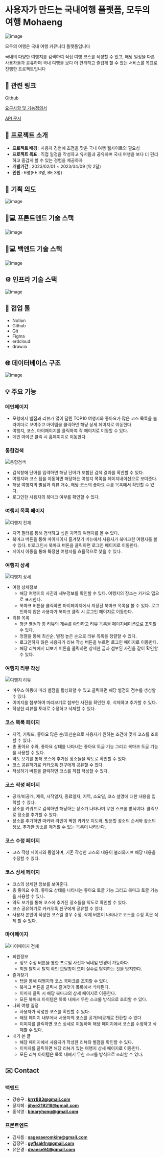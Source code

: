 # 사용자가 만드는 국내여행 플랫폼, 모두의 여행 Mohaeng

![image](https://user-images.githubusercontent.com/94662639/232202485-4d2b4605-312a-406b-be3c-e396dd0f8972.png)

모두의 여행은 국내 여행 커뮤니티 플랫폼입니다

국내의 다양한 여행지를 검색하여 직접 여행 코스를 작성할 수 있고, 해당 일정을 다른 사용자들과 공유하며 국내 여행을 보다 더 편리하고 즐겁게 할 수 있는 서비스를 목표로 진행한 프로젝트입니다

## 📝 관련 링크


[Github](https://github.com/Mohaeng2023/Mohaeng)

[요구사항 및 기능정의서](https://docs.google.com/spreadsheets/d/1s9AVLdhSfp5DTqd-lz0jkD7A-DtikWaR5JPT4BtyXx8/edit#gid=0)

[API 문서](https://www.notion.so/API-ccec3cd5f7614c30b3f0c4d43d7e4a5c)

## 📌 프로젝트 소개

- **프로젝트 배경** : 사용자 경험에 초점을 맞춘 국내 여행 웹사이트의 필요성
- **프로젝트 목표** : 직접 일정을 작성하고 유저들과 공유하며 국내 여행을 보다 더 편리하고 즐겁게 할 수 있는 경험을 제공하자
- **개발기간** : 2023/02/01 ~ 2023/04/09 (약 2달)
- **인원** : 6명(FE 3명, BE 3명)

## 📙 기획 의도

![image](https://user-images.githubusercontent.com/94662639/232201100-dd23a0f9-5b6d-4b21-8b12-984aea1aabbd.png)

## 💚💻 프론트엔드 기술 스택

![image](https://user-images.githubusercontent.com/77098586/235476885-1410b80c-65ce-4462-9433-a84e229ad8ee.png)

## 💙💻 백엔드 기술 스택

![image](https://user-images.githubusercontent.com/77098586/235479300-d2584c92-5554-4861-9fa4-4301f4037f34.png)

## ⚙ 인프라 기술 스택

![image](https://user-images.githubusercontent.com/77098586/235480322-d988af8e-3fdc-4186-99b8-aaa49f4d4cbd.png)

## 📘 협업 툴

- Notion
- Github
- Git
- Figma
- erdcloud
- draw.io

## 🌐 데이터베이스 구조

![image](https://user-images.githubusercontent.com/77098586/233893698-57a595b3-5a82-46b0-b66e-9eebfe7b5df1.png)

## 💡 주요 기능


### 메인페이지

- 모행에서 별점과 리뷰가 많이 달린 TOP10 여행지와 좋아요가 많은 코스 목록을 슬라이더로 보여주고 아이템을 클릭하면 해당 상세 페이지로 이동한다.
- 여행지, 코스, 마이페이지를 클릭하여 각 페이지로 이동할 수 있다.
- 메인 아이콘 클릭 시 홈페이지로 이동한다.

### 통합검색

![통합검색](https://user-images.githubusercontent.com/108039645/232226951-039a6d45-bae0-42e5-aabf-3beacd3e50ff.gif)

- 검색창에 단어를 입력하면 해당 단어가 포함된 검색 결과를 확인할 수 있다.
- 여행지와 코스 탭을 이동하면 해당하는 여행지 목록을 페이지네이션으로 보여준다.
- 해당 여행지의 별점과 리뷰 개수, 해당 코스의 좋아요 수를 목록에서 확인할 수 있다.
- 로그인한 사용자의 북마크 여부를 확인할 수 있다.

### 여행지 목록 페이지

![여행지 전체](https://user-images.githubusercontent.com/94662639/232213110-0fdd347b-729c-43c5-b00a-2f02483a4e76.gif)

- 지역 필터를 통해 검색하고 싶은 지역의 여행지를 볼 수 있다.
- 북마크 버튼을 통해 마이페이지 즐겨찾기 메뉴에서 사용자가 북마크한 여행지를 볼 수 있다. 비로그인시 북마크 버튼을 클릭하면 로그인 페이지로 이동한다.
- 페이지 이동을 통해 특정한 여행지를 효율적으로 찾을 수 있다.

### 여행지 상세

![여행지 상세](https://user-images.githubusercontent.com/108039645/232228575-a5fca674-774a-4b7f-bec8-69fb746b7842.gif)

- 여행 상세정보
  - 해당 여행지의 사진과 세부정보를 확인할 수 있다. 여행지의 장소는 카카오 맵으로 표시한다.
  - 북마크 버튼을 클릭하면 마이페이지에서 저장된 북마크 목록을 볼 수 있다. 로그인하지 않은 사용자가 북마크 클릭 시 로그인 페이지로 이동한다.
- 리뷰 목록
  - 평균 별점과 총 리뷰의 개수를 확인하고 리뷰 목록을 페이지네이션으로 조회할 수 있다. 
  - 정렬을 통해 최신순, 별점 높은 순으로 리뷰 목록을 정렬할 수 있다.
  - 로그인하지 않은 사용자가 리뷰 작성 버튼을 누르면 로그인 페이지로 이동한다.
  - 해당 리뷰에서 더보기 버튼을 클릭하면 상세한 글과 첨부된 사진을 같이 확인할 수 있다.

### 여행지 리뷰 작성

![여행지 리뷰](https://user-images.githubusercontent.com/108039645/232230248-10f4057a-41a2-4b31-930d-48939e2466ab.gif)

- 마우스 이동에 따라 별점을 활성화할 수 있고 클릭하면 해당 별점의 점수를 생성할 수 있다.
- 이미지를 첨부하여 미리보기로 첨부한 사진을 확인한 후, 삭제하고 추가할 수 있다. 
- 작성한 리뷰를 토대로 수정하고 삭제할 수 있다.

### 코스 목록 페이지

- 지역, 키워드, 좋아요 많은 순/최신순으로 사용자가 원하는 조건에 맞게 코스를 조회할 수 있다.
- 총 좋아요 수와, 좋아요 상태를 나타내는 좋아요 토글 기능 그리고 북마크 토글 기능을 사용할 수 있다.
- 약도 보기를 통해 코스에 추가된 장소들을 약도로 확인할 수 있다.
- 코스 공유하기로 카카오톡 친구에게 공유할 수 있다.
- 작성하기 버튼을 클릭하면 코스를 직접 작성할 수 있다.

### 코스 작성 페이지

- 공개/비공개, 제목, 시작일자, 종료일자, 지역, 소요일, 코스 설명에 대한 내용을 입력할 수 있다.
- 장소를 키워드로 검색하면 해당하는 장소가 나타나며 무한 스크롤 방식이다. 클릭으로 장소를 추가할 수 있다.
- 장소를 추가하면 마커와 라인이 찍힌 카카오 지도와, 방문할 장소의 순서와 장소의 정보, 추가한 장소를 제거할 수 있는 목록이 나타난다.

### 코스 수정 페이지

- 코스 작성 페이지와 동일하며, 기존 작성한 코스의 내용이 불러와지며 해당 내용을 수정할 수 있다.

### 코스 상세 페이지

- 코스의 상세한 정보를 보여준다.
- 총 좋아요 수와, 좋아요 상태를 나타내는 좋아요 토글 기능 그리고 북마크 토글 기능을 사용할 수 있다.
- 약도 보기를 통해 코스에 추가된 장소들을 약도로 확인할 수 있다.
- 코스 공유하기로 카카오톡 친구에게 공유할 수 있다.
- 사용자 본인이 작성한 코스일 경우 수정, 삭제 버튼이 나타나고 코스를 수정 혹은 삭제 할 수 있다.

### 마이페이지

![마이페이지 전체](https://user-images.githubusercontent.com/94662639/232225826-ca25b0b2-6c32-4b5a-9c20-aac238b90115.gif)

- 회원정보
  - 정보 수정 버튼을 통한 프로필 사진과 닉네임 변경이 가능하다.
  - 회원 탈퇴시 탈퇴 확인 모달창이 뜨며 실수로 탈퇴하는 것을 방지한다.
- 즐겨찾기
  - 탭을 통해 여행지와 코스 북마크를 조회할 수 있다.
  - 북마크 버튼을 클릭시 즐겨찾기 목록에서 삭제된다.
  - 이미지 클릭 시 해당 북마크의 상세 페이지로 이동한다.
  - 모든 북마크 아이템은 목록 내에서 무한 스크롤 방식으로 조회할 수 있다.
- 나의 여행 일정
  - 사용자가 작성한 코스를 확인할 수 있다.
  - 해당 페이지 내부에서 사용자의 코스를 공개/비공개로 전환할 수 있다
  - 이미지를 클릭하면 코스 상세로 이동하며 해당 페이지에서 코스를 수정하고 삭제할 수 있다.
- 내가 쓴 글
  - 해당 페이지에서 사용자가 작성한 리뷰와 별점을 확인할 수 있다.
  - 이미지를 클릭하면 해당 리뷰가 있는 여행지 상세 페이지로 이동한다.
  - 모든 리뷰 아이템은 목록 내에서 무한 스크롤 방식으로 조회할 수 있다.

## ✉️ Contact

### 백엔드

- 강승구 : **krrr883@gmail.com**
- 장지혜 : **jihye219219@gmail.com**
- 홍석영 : **binaryhong@gmail.com**

### 프론트엔드

- 김새롬 : **sagesaeromkim@gmail.com**
- 김정민 : **gyflsakfn@gmail.com**
- 유은경 : **deaese94@gmail.com**
